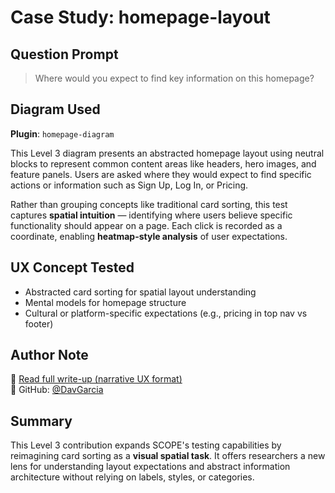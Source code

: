 # Case Study: homepage-layout

## Question Prompt
> Where would you expect to find key information on this homepage?

## Diagram Used
**Plugin**: `homepage-diagram`

This Level 3 diagram presents an abstracted homepage layout using neutral blocks to represent common content areas like headers, hero images, and feature panels. Users are asked where they would expect to find specific actions or information such as Sign Up, Log In, or Pricing.

Rather than grouping concepts like traditional card sorting, this test captures **spatial intuition** — identifying where users believe specific functionality should appear on a page. Each click is recorded as a coordinate, enabling **heatmap-style analysis** of user expectations.

## UX Concept Tested
- Abstracted card sorting for spatial layout understanding
- Mental models for homepage structure
- Cultural or platform-specific expectations (e.g., pricing in top nav vs footer)

## Author Note
📄 [Read full write-up (narrative UX format)](./Scope%20Level3%20Case.docx)  
🔗 GitHub: [@DavGarcia](https://github.com/DavGarcia)

## Summary
This Level 3 contribution expands SCOPE's testing capabilities by reimagining card sorting as a **visual spatial task**. It offers researchers a new lens for understanding layout expectations and abstract information architecture without relying on labels, styles, or categories.
